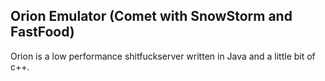 

Orion Emulator (Comet with SnowStorm and FastFood)
---

Orion is a low performance shitfuckserver written in Java and a little bit of c++.

 

